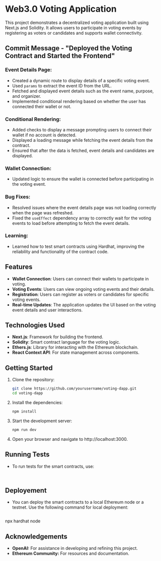 # Web3.0 Voting Application

This project demonstrates a decentralized voting application built using Next.js and Solidity. It allows users to participate in voting events by registering as voters or candidates and supports wallet connectivity.

## Commit Message - "Deployed the Voting Contract and Started the Frontend"

### Event Details Page:
- Created a dynamic route to display details of a specific voting event.
- Used `params` to extract the event ID from the URL.
- Fetched and displayed event details such as the event name, purpose, and organizer.
- Implemented conditional rendering based on whether the user has connected their wallet or not.

### Conditional Rendering:
- Added checks to display a message prompting users to connect their wallet if no account is detected.
- Displayed a loading message while fetching the event details from the contract.
- Ensured that after the data is fetched, event details and candidates are displayed.

### Wallet Connection:
- Updated logic to ensure the wallet is connected before participating in the voting event.

### Bug Fixes:
- Resolved issues where the event details page was not loading correctly when the page was refreshed.
- Fixed the `useEffect` dependency array to correctly wait for the voting events to load before attempting to fetch the event details.

### Learning:
- Learned how to test smart contracts using Hardhat, improving the reliability and functionality of the contract code.

## Features

- **Wallet Connection**: Users can connect their wallets to participate in voting.
- **Voting Events**: Users can view ongoing voting events and their details.
- **Registration**: Users can register as voters or candidates for specific voting events.
- **Real-time Updates**: The application updates the UI based on the voting event details and user interactions.

## Technologies Used

- **Next.js**: Framework for building the frontend.
- **Solidity**: Smart contract language for the voting logic.
- **Ethers.js**: Library for interacting with the Ethereum blockchain.
- **React Context API**: For state management across components.

## Getting Started

1. Clone the repository:
   ```bash
   git clone https://github.com/yourusername/voting-dapp.git
   cd voting-dapp

2. Install the dependencies:
   ```bash
   npm install

3. Start the development server: 
   ```bash
   npm run dev

4. Open your browser and navigate to http://localhost:3000.

## Running Tests
- To run tests for the smart contracts, use:
  ```bash  npx hardhat test
   

## Deployement
- You can deploy the smart contracts to a local Ethereum node or a testnet. Use the following command for local deployment:
  ```bash
 npx hardhat node

 ## Acknowledgements
- **OpenAI:** For assistance in developing and refining this project.
- **Ethereum Community:** For resources and documentation.
